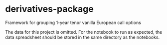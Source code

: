 # derivatives-package
Framework for grouping 1-year tenor vanilla European call options

The data for this project is omitted. For the notebook to run as expected, the data spreadsheet should be stored in the same directory as the notebooks.
